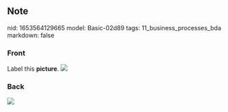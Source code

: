 ## Note
nid: 1653564129665
model: Basic-02d89
tags: 11_business_processes_bda
markdown: false

### Front
Label this <b>picture</b>. <img src= 
"paste-6fec8361b5270f1d62c7ab831b8829a6f08a812d.jpg">

### Back
<img src="paste-dee25d1d153b5f1e0bfb2b200413a33acdaa170a.jpg">
